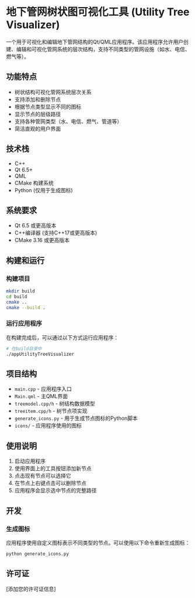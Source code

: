 # 地下管网树状图可视化工具 (Utility Tree Visualizer)

一个用于可视化和编辑地下管网结构的Qt/QML应用程序。该应用程序允许用户创建、编辑和可视化管网系统的层次结构，支持不同类型的管网设施（如水、电信、燃气等）。

## 功能特点

- 树状结构可视化管网系统层次关系
- 支持添加和删除节点
- 根据节点类型显示不同的图标
- 显示节点的层级路径
- 支持各种管网类型（水、电信、燃气、管道等）
- 简洁直观的用户界面

## 技术栈

- C++
- Qt 6.5+
- QML
- CMake 构建系统
- Python (仅用于生成图标)

## 系统要求

- Qt 6.5 或更高版本
- C++编译器 (支持C++17或更高版本)
- CMake 3.16 或更高版本

## 构建和运行

### 构建项目

```bash
mkdir build
cd build
cmake ..
cmake --build .
```

### 运行应用程序

在构建完成后，可以通过以下方式运行应用程序：

```bash
# 在build目录中
./appUtilityTreeVisualizer
```

## 项目结构

- `main.cpp` - 应用程序入口
- `Main.qml` - 主QML界面
- `treemodel.cpp/h` - 树结构数据模型
- `treeitem.cpp/h` - 树节点项实现
- `generate_icons.py` - 用于生成节点图标的Python脚本
- `icons/` - 应用程序使用的图标

## 使用说明

1. 启动应用程序
2. 使用界面上的工具按钮添加新节点
3. 点击现有节点可以选择它
4. 在节点上右键点击可以删除节点
5. 应用程序会显示选中节点的完整路径

## 开发

### 生成图标

应用程序使用自定义图标表示不同类型的节点。可以使用以下命令重新生成图标：

```bash
python generate_icons.py
```

## 许可证

[添加您的许可证信息] 